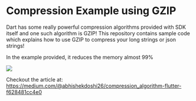 # Compression Example using GZIP

Dart has some really powerful compression algorithms provided with SDK itself and one such algorithm is GZIP!
This repository contains sample code which explains how to use GZIP to compress your long strings or json strings!

In the example provided, it reduces the memory almost 99%

<img src="https://cdn-images-1.medium.com/max/800/1*8PWH9Bv5r9eMAUcDG--6xw.png"></img>

Checkout the article at: https://medium.com/@abhishekdoshi26/compression_algorithm-flutter-f628481cc4e0
